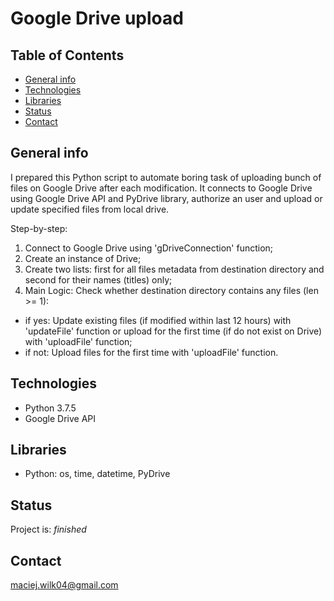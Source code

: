 # Google Drive upload

## Table of Contents
* [General info](#general-info)
* [Technologies](#technologies)
* [Libraries](#libraries)
* [Status](#status)
* [Contact](#contact)

## General info
I prepared this Python script to automate boring task of uploading bunch of files on Google Drive after each modification. It connects to Google Drive using Google Drive API and PyDrive library, authorize an user and upload or update specified files from local drive. 


Step-by-step:
1. Connect to Google Drive using 'gDriveConnection' function;
2. Create an instance of Drive;
3. Create two lists: first for all files metadata from destination directory and second for their names (titles) only;
4. Main Logic:
Check whether destination directory contains any files (len >= 1):
- if yes: Update existing files (if modified within last 12 hours) with 'updateFile' function or upload for the first time (if do not exist on Drive) with 'uploadFile' function;
- if not: Upload files for the first time with 'uploadFile' function.


## Technologies
* Python 3.7.5
* Google Drive API

## Libraries
* Python: os, time, datetime, PyDrive

## Status
Project is: _finished_

## Contact
maciej.wilk04@gmail.com
